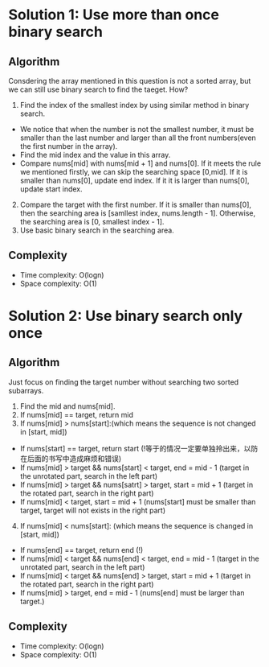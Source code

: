 # Solution 1: Use more than once binary search
## Algorithm
Consdering the array mentioned in this question is not a sorted array, but we can still use binary search to find the taeget. How?
1. Find the index of the smallest index by using similar method in binary search.
- We notice that when the number is not the smallest number, it must be smaller than the last number and larger than all the front numbers(even the first number in the array).
- Find the mid index and the value in this array.
- Compare nums\[mid\] with nums\[mid + 1\] and nums\[0\]. If it meets the rule we mentioned firstly, we can skip the searching space \[0,mid\]. If it is smaller than nums\[0\], update end index. If it it is larger than nums\[0\], update start index.
2. Compare the target with the first number. If it is smaller than nums\[0\], then the searching area is \[samllest index, nums.length - 1\]. Otherwise, the searching area is \[0, smallest index - 1\].
3. Use basic binary search in the searching area.
## Complexity
- Time complexity: O(logn)
- Space complexity: O(1)
# Solution 2: Use binary search only once
## Algorithm
Just focus on finding the target number without searching two sorted subarrays.
1. Find the mid and nums\[mid\].
2. If nums\[mid\] == target, return mid
3. If nums\[mid\] > nums\[start\]:(which means the sequence is not changed in \[start, mid\])
- If nums\[start\] == target, return start (!等于的情况一定要单独拎出来，以防在后面的书写中造成麻烦和错误)
- If nums\[mid\] > target && nums\[start\] < target, end = mid - 1 (target in the unrotated part, search in the left part)
- If nums\[mid\] > target && nums\[satrt\] > target, start = mid + 1 (target in the rotated part, search in the right part)
- If nums\[mid\] < target, start = mid + 1 (nums\[start\] must be smaller than target, target will not exists in the right part)  
4. If nums\[mid\] < nums\[start\]: (which means the sequence is changed in \[start, mid\])
- If nums\[end\] == target, return end (!)
- If nums\[mid\] < target && nums\[end\] < target, end = mid - 1 (target in the unrotated part, search in the left part)
- If nums\[mid\] < target && nums\[end\] > target, start = mid + 1 (target in the rotated part, search in the right part)
- If nums\[mid\] > target, end = mid - 1 (nums\[end\] must be larger than target.)
## Complexity
- Time complexity: O(logn)
- Space complexity: O(1)
